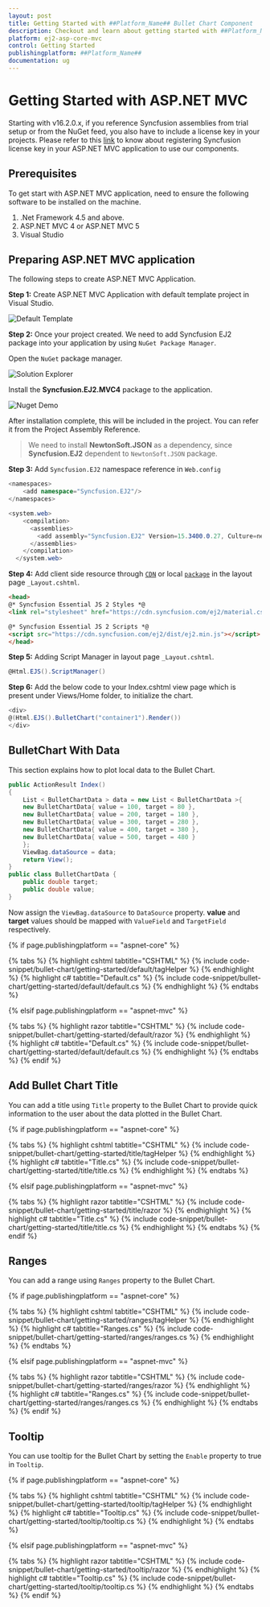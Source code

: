 ```yaml
---
layout: post
title: Getting Started with ##Platform_Name## Bullet Chart Component
description: Checkout and learn about getting started with ##Platform_Name## Bullet Chart component of Syncfusion Essential JS 2 and more details.
platform: ej2-asp-core-mvc
control: Getting Started
publishingplatform: ##Platform_Name##
documentation: ug
---
```



# Getting Started with ASP.NET MVC

Starting with v16.2.0.x, if you reference Syncfusion assemblies from trial setup or from the NuGet feed, you also have to include a license key in your projects. Please refer to this [link](https://help.syncfusion.com/common/essential-studio/licensing/license-key) to know about registering Syncfusion license key in your ASP.NET MVC application to use our components.

## Prerequisites

To get start with ASP.NET MVC application, need to ensure the following software to be installed on the machine.

1. .Net Framework 4.5 and above.
2. ASP.NET MVC 4 or ASP.NET MVC 5
3. Visual Studio

## Preparing ASP.NET MVC application

The following steps to create ASP.NET MVC Application.

**Step 1:** Create ASP.NET MVC Application with default template project in Visual Studio.

![Default Template](./images/default-template.png)

**Step 2:** Once your project created. We need to add Syncfusion EJ2 package into your application by using `NuGet Package Manager`.

Open the `NuGet` package manager.

![Solution Explorer](./images/solution-explorer-core.png)

Install the **Syncfusion.EJ2.MVC4** package to the application.

![Nuget Demo](./images/nuget-demo.png)

After installation complete, this will be included in the project. You can refer it from the Project Assembly Reference.

> We need to install **NewtonSoft.JSON** as a dependency, since **Syncfusion.EJ2** dependent to `NewtonSoft.JSON` package.

**Step 3:** Add `Syncfusion.EJ2` namespace reference in `Web.config`

```cs
<namespaces>
    <add namespace="Syncfusion.EJ2"/>
</namespaces>

```

```cs
<system.web>
    <compilation>
      <assemblies>
        <add assembly="Syncfusion.EJ2" Version=15.3400.0.27, Culture=neutral, PublicKeyToken=31BF3856AD364E35"/>
      </assemblies>
    </compilation>
  </system.web>
```

**Step 4:** Add client side resource through [`CDN`](http://ej2.syncfusion.com/15.4.23/documentation/base/deployment.html?lang=typescript#cdn) or local [`package`](https://www.npmjs.com/package/@syncfusion/ej2) in the layout page `_Layout.cshtml`.

```html
<head>
@* Syncfusion Essential JS 2 Styles *@
<link rel="stylesheet" href="https://cdn.syncfusion.com/ej2/material.css" />

@* Syncfusion Essential JS 2 Scripts *@
<script src="https://cdn.syncfusion.com/ej2/dist/ej2.min.js"></script>
</head>
```

**Step 5:** Adding Script Manager in layout page `_Layout.cshtml`.

```cs
@Html.EJS().ScriptManager()
```

**Step 6:** Add the below code to your Index.cshtml view page which is present under Views/Home folder, to initialize the chart.

```cs
<div>
@(Html.EJS().BulletChart("container1").Render())
</div>
```

## BulletChart With Data

This section explains how to plot local data to the Bullet Chart.

```cs
public ActionResult Index()
{
    List < BulletChartData > data = new List < BulletChartData >{
    new BulletChartData{ value = 100, target = 80 },
    new BulletChartData{ value = 200, target = 180 },
    new BulletChartData{ value = 300, target = 280 },
    new BulletChartData{ value = 400, target = 380 },
    new BulletChartData{ value = 500, target = 480 }
    };
    ViewBag.dataSource = data;
    return View();
}
public class BulletChartData {
    public double target;
    public double value;
}
```

Now assign the `ViewBag.dataSource` to `DataSource` property. **value** and **target** values should be mapped with `ValueField` and `TargetField` respectively.

{% if page.publishingplatform == "aspnet-core" %}

{% tabs %}
{% highlight cshtml tabtitle="CSHTML" %}
{% include code-snippet/bullet-chart/getting-started/default/tagHelper %}
{% endhighlight %}
{% highlight c# tabtitle="Default.cs" %}
{% include code-snippet/bullet-chart/getting-started/default/default.cs %}
{% endhighlight %}
{% endtabs %}

{% elsif page.publishingplatform == "aspnet-mvc" %}

{% tabs %}
{% highlight razor tabtitle="CSHTML" %}
{% include code-snippet/bullet-chart/getting-started/default/razor %}
{% endhighlight %}
{% highlight c# tabtitle="Default.cs" %}
{% include code-snippet/bullet-chart/getting-started/default/default.cs %}
{% endhighlight %}
{% endtabs %}
{% endif %}



## Add Bullet Chart Title

You can add a title using `Title` property to the Bullet Chart to provide quick information to the user about the data plotted in the Bullet Chart.

{% if page.publishingplatform == "aspnet-core" %}

{% tabs %}
{% highlight cshtml tabtitle="CSHTML" %}
{% include code-snippet/bullet-chart/getting-started/title/tagHelper %}
{% endhighlight %}
{% highlight c# tabtitle="Title.cs" %}
{% include code-snippet/bullet-chart/getting-started/title/title.cs %}
{% endhighlight %}
{% endtabs %}

{% elsif page.publishingplatform == "aspnet-mvc" %}

{% tabs %}
{% highlight razor tabtitle="CSHTML" %}
{% include code-snippet/bullet-chart/getting-started/title/razor %}
{% endhighlight %}
{% highlight c# tabtitle="Title.cs" %}
{% include code-snippet/bullet-chart/getting-started/title/title.cs %}
{% endhighlight %}
{% endtabs %}
{% endif %}



## Ranges

You can add a range using `Ranges` property to the Bullet Chart.

{% if page.publishingplatform == "aspnet-core" %}

{% tabs %}
{% highlight cshtml tabtitle="CSHTML" %}
{% include code-snippet/bullet-chart/getting-started/ranges/tagHelper %}
{% endhighlight %}
{% highlight c# tabtitle="Ranges.cs" %}
{% include code-snippet/bullet-chart/getting-started/ranges/ranges.cs %}
{% endhighlight %}
{% endtabs %}

{% elsif page.publishingplatform == "aspnet-mvc" %}

{% tabs %}
{% highlight razor tabtitle="CSHTML" %}
{% include code-snippet/bullet-chart/getting-started/ranges/razor %}
{% endhighlight %}
{% highlight c# tabtitle="Ranges.cs" %}
{% include code-snippet/bullet-chart/getting-started/ranges/ranges.cs %}
{% endhighlight %}
{% endtabs %}
{% endif %}



## Tooltip

You can use tooltip for the Bullet Chart by setting the `Enable` property to true in `Tooltip`.

{% if page.publishingplatform == "aspnet-core" %}

{% tabs %}
{% highlight cshtml tabtitle="CSHTML" %}
{% include code-snippet/bullet-chart/getting-started/tooltip/tagHelper %}
{% endhighlight %}
{% highlight c# tabtitle="Tooltip.cs" %}
{% include code-snippet/bullet-chart/getting-started/tooltip/tooltip.cs %}
{% endhighlight %}
{% endtabs %}

{% elsif page.publishingplatform == "aspnet-mvc" %}

{% tabs %}
{% highlight razor tabtitle="CSHTML" %}
{% include code-snippet/bullet-chart/getting-started/tooltip/razor %}
{% endhighlight %}
{% highlight c# tabtitle="Tooltip.cs" %}
{% include code-snippet/bullet-chart/getting-started/tooltip/tooltip.cs %}
{% endhighlight %}
{% endtabs %}
{% endif %}

